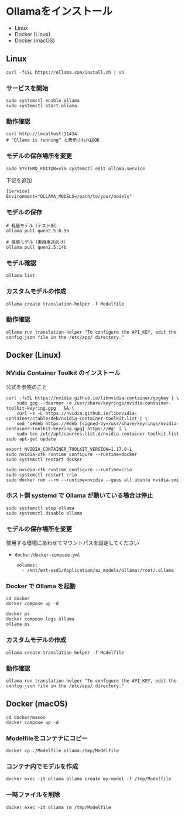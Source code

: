 # Ollamaをインストール

- Linux
- Docker (Linux)
- Docker (macOS)


## Linux

```
curl -fsSL https://ollama.com/install.sh | sh
```

### サービスを開始

```
sudo systemctl enable ollama
sudo systemctl start ollama
```

### 動作確認

```
curl http://localhost:11434
# "Ollama is running" と表示されればOK
```


### モデルの保存場所を変更

```
sudo SYSTEMD_EDITOR=vim systemctl edit ollama.service
```

下記を追加

```
[Service]
Environment="OLLAMA_MODELS=/path/to/your/models"
```

### モデルの保存

```
# 軽量モデル（テスト用）
ollama pull qwen2.5:0.5b

# 推奨モデル（実用用途向け）
ollama pull qwen2.5:14b
```

### モデル確認

```
ollama list
```

### カスタムモデルの作成

```
ollama create translation-helper -f Modelfile
```

### 動作確認

```
ollama run translation-helper "To configure the API_KEY, edit the config.json file in the /etc/app/ directory."

```

## Docker (Linux)

### NVidia Container Toolkit のインストール

公式を参照のこと

```
curl -fsSL https://nvidia.github.io/libnvidia-container/gpgkey | \
    sudo gpg --dearmor -o /usr/share/keyrings/nvidia-container-toolkit-keyring.gpg   && \
    curl -s -L https://nvidia.github.io/libnvidia-container/stable/deb/nvidia-container-toolkit.list | \
    sed 's#deb https://#deb [signed-by=/usr/share/keyrings/nvidia-container-toolkit-keyring.gpg] https://#g' | \
    sudo tee /etc/apt/sources.list.d/nvidia-container-toolkit.list
sudo apt-get update
```

```
export NVIDIA_CONTAINER_TOOLKIT_VERSION=1.17.8-1
sudo nvidia-ctk runtime configure --runtime=docker
sudo systemctl restart docker
```

```
sudo nvidia-ctk runtime configure --runtime=crio
sudo systemctl restart crio
sudo docker run --rm --runtime=nvidia --gpus all ubuntu nvidia-smi
```

### ホスト側 systemd で Ollama が動いている場合は停止

```
sudo systemctl stop ollama
sudo systemctl disable ollama
```

### モデルの保存場所を変更

使用する環境にあわせてマウントパスを設定してください

- `docker/docker-compose.yml`

```
    volumes:
      - /mnt/ext-ssd1/Application/ai_models/ollama:/root/.ollama
```

### Docker で Ollama を起動

```
cd docker
docker compose up -d

docker ps
docker compose logs ollama
ollama ps
```

### カスタムモデルの作成

```
ollama create translation-helper -f Modelfile
```

### 動作確認

```
ollama run translation-helper "To configure the API_KEY, edit the config.json file in the /etc/app/ directory."
```

## Docker (macOS)

```
cd docker/macos
docker compose up -d
```

### Modelfileをコンテナにコピー

```
docker cp ./Modelfile ollama:/tmp/Modelfile
```

### コンテナ内でモデルを作成

```
docker exec -it ollama ollama create my-model -f /tmp/Modelfile
```

### 一時ファイルを削除

```
docker exec -it ollama rm /tmp/Modelfile
```

